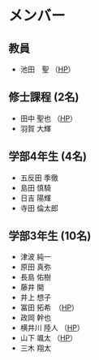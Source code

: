 # メンバー

## 教員
- 池田　聖 （[HP](https://sites.google.com/view/ikeda-sei/%E6%97%A5%E6%9C%AC%E8%AA%9E)）
 
## 修士課程 (2名)
- 田中	聖也 （[HP](https://sparkling-empanada-186034.netlify.app/)）
- 羽賀	大輝

## 学部4年生 (4名)
- 五反田	季徹
- 島田	慎騎
- 日吉	陽輝
- 寺田	倫太郎

## 学部3年生 (10名)
- 津波	純一
- 原田	真弥
- 長島	佑樹
- 藤井	開
- 井上	想子
- 冨田	拓希　（[HP](https://y220193.wixsite.com/hirokitomita)）
- 政岡	幹也
- 横井川	陸人 （[HP](https://y220204.wixsite.com/my-site-9)）
- 山下	颯太 （[HP](https://y220245.wixsite.com/sotasite)）
- 三木	翔太
